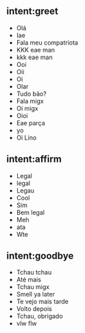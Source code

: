 ## intent:greet
- Olá
- Iae
- Fala meu compatriota
- KKK eae man
- kkk eae man
- Ooi
- Oii
- Oi
- Olar
- Tudo bão?
- Fala migx
- Oi migx
- Oioi
- Eae parça
- yo
- Oi Lino

## intent:affirm
- Legal
- legal
- Legau
- Cool
- Sim
- Bem legal
- Meh
- ata
- Wte

## intent:goodbye
- Tchau tchau
- Até mais
- Tchau migx
- Smell ya later
- Te vejo mais tarde
- Volto depois
- Tchau, obrigado
- vlw flw